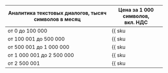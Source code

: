 | Аналитика текстовых диалогов, тысяч символов в месяц | Цена за 1 000 символов,<br>вкл. НДС |
|---|---|
| от 0 до 100 000           | {{ sku|RUB|speechsense.analysis.text.v2|string }}                     |
| от 100 001 до 500 000     | {{ sku|RUB|speechsense.analysis.text.v2|pricingRate.100000|string }}  |
| от 500 001 до 1 000 000   | {{ sku|RUB|speechsense.analysis.text.v2|pricingRate.500000|string }}  |
| от 1 000 001 до 2 500 000 | {{ sku|RUB|speechsense.analysis.text.v2|pricingRate.1000000|string }} |
| от 2 500 001              | {{ sku|RUB|speechsense.analysis.text.v2|pricingRate.2500000|string }} |